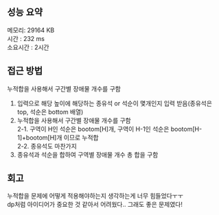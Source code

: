 
## 성능 요약
메모리: 29164 KB  
시간 : 232 ms  
소요시간 : 2시간  


## 접근 방법
누적합을 사용해서 구간별 장애물 개수를 구함  
1. 입력으로 해당 높이에 해당하는 종유석 or 석순이 몇개인지 입력 받음(종유석은 top, 석순은 bottom 배열)  
2. 누적합을 사용해서 구간별 장애물 개수를 구함  
	2-1. 구역이 H인 석순은 bootom[H]개, 구역이 H-1인 석순은 bootom[H-1]+bootom[H]개 이므로 누적합  
	2-2. 종유석도 마찬가지  
3. 종유석과 석순을 합하여 구역별 장애물 개수 총 합을 구함  


## 회고
누적합을 문제에 어떻게 적용해야하는지 생각하는게 너무 힘들었다ㅜㅜ  
dp처럼 아이디어가 중요한 것 같아서 어려웠다.. 그래도 좋은 문제였다!  
